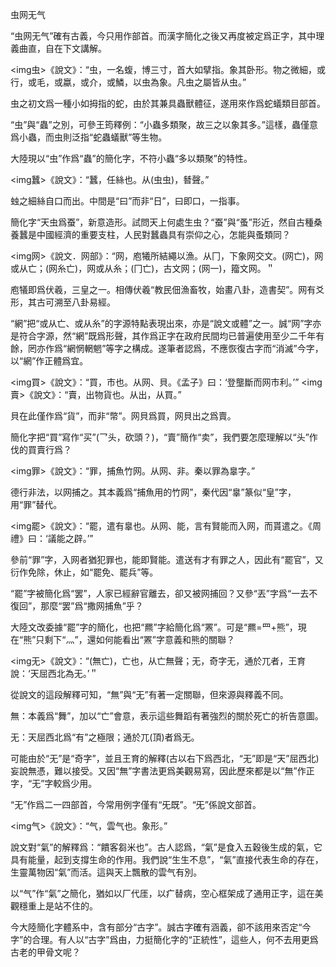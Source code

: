 虫网无气

“虫网无气”確有古義，今只用作部首。而漢字簡化之後又再度被定爲正字，其中理義曲直，自在下文講解。


<img虫>《說文》：“虫，一名蝮，博三寸，首大如擘指。象其卧形。物之微細，或行，或毛，或蠃，或介，或鱗，以虫為象。凡虫之屬皆从虫。”

虫之初文爲一種小如拇指的蛇，由於其兼具蟲獸體征，遂用來作爲蛇蟻類目部首。

“虫”與“蟲”之別，可參王筠釋例：“小蟲多類聚，故三之以象其多。”這樣，蟲僅意爲小蟲，而虫則泛指“蛇蟲蟻獸”等生物。

大陸現以“虫”作爲“蟲”的簡化字，不符小蟲“多以類聚”的特性。

<img蠶>《說文》：“蠶，任絲也。从(虫虫)，朁聲。”

䖵之細絲自口而出。中間是“曰”而非“日”，曰即口，一指事。

簡化字“天虫爲蚕”，新意造形。試問天上何處生虫？“蚕”與“蚤”形近，然自古種桑養蠶是中國經濟的重要支柱，人民對蠶蟲具有崇仰之心，怎能與蚤類同？


<img网>《說文．网部》：“网，庖犧所結繩以漁。从冂，下象网交文。(网亡)，网或从亡；(网糸亡)，网或从糸；(冂亡)，古文网；(网一)，籀文网。＂

庖犠即爲伏羲，三皇之一。相傳伏羲“教民佃漁畜牧，始畫八卦，造書契”。网有爻形，其古可溯至八卦易經。

“網”把“或从亡、或从糸”的字源特點表現出來，亦是“說文或體”之一。誠“网”字亦是符合字源，然“網”既爲形聲，其作爲正字在政府民間均已普遍使用至少二千年有餘，罔亦作爲“網惘輞魍”等字之構成。遂筆者認爲，不應恢復古字而“消滅”今字，以“網”作正體爲宜。

<img買>《說文》：“買，市也。从网、貝。《孟子》曰：‘登壟斷而网市利。’”
<img賣>《說文》：“賣，出物貨也。从出，从買。”

貝在此僅作爲“貨”，而非“幣”。网貝爲買，网貝出之爲賣。

簡化字把“買”寫作“买”(乛头，砍頭？)，“賣”簡作“卖”，我們要怎麼理解以“头”作伐的買賣行爲？

<img罪>《說文》：“罪，捕魚竹网。从网、非。秦以罪為辠字。”

德行非法，以网捕之。其本義爲“捕魚用的竹网”，秦代因“辠”篆似“皇”字，用“罪”替代。

<img罷>《說文》：“罷，遣有辠也。从网、能，言有賢能而入网，而貰遣之。《周禮》曰：‘議能之辟。’”

參前“罪”字，入网者猶犯罪也，能即賢能。遣送有才有罪之人，因此有“罷官”，又衍作免除，休止，如“罷免、罷兵”等。

“罷”字被簡化爲“罢”，人家已經辭官離去，卻又被网捕回？又參“丟”字爲“一去不復回”，那麼“罢”爲“撒网捕魚”乎？

大陸文改委據“罷”字的簡化，也把“羆”字給簡化爲“罴”。可是“羆=罒+熊”，現在“熊”只剩下“灬”，還如何能看出“罴”字意義和熊的關聯？


<img无>《說文》：“(無亡)，亡也，从亡無聲；无，奇字无，通於兀者，王育說：‘天屈西北為无。’＂

從說文的這段解釋可知，“無”與“无”有著一定關聯，但來源與釋義不同。

無：本義爲“舞”，加以“亡”會意，表示這些舞蹈有著強烈的關於死亡的祈告意圖。

无：天屈西北爲“有”之極限；通於兀(頂)者爲无。

可能由於“无”是“奇字”，並且王育的解釋(古以右下爲西北，“无”即是“天”屈西北)妄說無憑，難以接受。又因“無”字書法更爲美觀易寫，因此歷來都是以“無”作正字，“无”字較爲少用。

“无”作爲二一四部首，今常用例字僅有“旡既”。“旡”係說文部首。


<img气>《說文》：“气，雲气也。象形。”

說文對“氣”的解釋爲：“饋客芻米也”。古人認爲，“氣”是食入五穀後生成的氣，它具有能量，起到支撐生命的作用。我們說“生生不息”，“氣”直接代表生命的存在，生靈萬物因“氣”而活。這與天上飄散的雲气有別。

以“气”作“氣”之簡化，猶如以厂代厓，以疒替病，空心框架成了通用正字，這在美觀穩重上是站不住的。



今大陸簡化字體系中，含有部分“古字”。誠古字確有涵義，卻不該用來否定“今字”的合理。有人以“古字”爲由，力挺簡化字的“正統性”，這些人，何不去用更爲古老的甲骨文呢？
